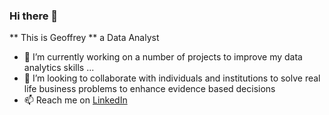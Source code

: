 ### Hi there 👋
** This is Geoffrey ** a Data Analyst 
- 🔭 I’m currently working on a number of projects to improve my data analytics skills ...
- 👯 I’m looking to collaborate with individuals and institutions to solve real life business problems to enhance evidence based decisions 
- 📫 Reach me on [LinkedIn](https://www.linkedin.com/in/geoffrey-anyaegbu-mba-msc-40b58619/)
